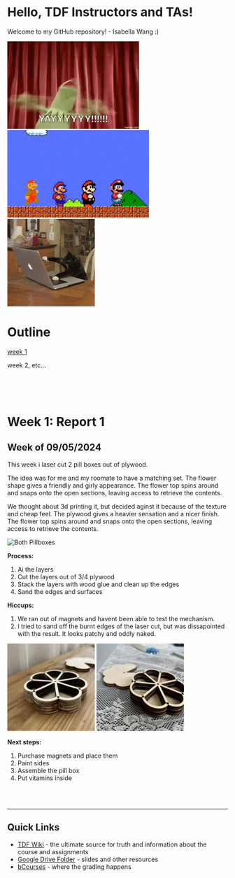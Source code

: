 # Hello, TDF Instructors and TAs!
Welcome to my GitHub repository! - Isabella Wang :) <br>

<div width="100%" align="left">
<img height="200" alt="Aha Homer" src="assets/yay.gif">   
<img height="200" alt="Pill Box" src="assets/mario.gif">   
<img height="200" alt="Pill Box" src="assets/cattyping.gif">   
</div>

# Outline
[week 1](README.md#week-1-example-report-1)

week 2, etc...


<br>
<br>
<br>

# Week 1: Report 1 #
## Week of 09/05/2024

This week i laser cut 2 pill boxes out of plywood.

The idea was for me and my roomate to have a matching set. The flower shape gives a friendly and girly appearance.
The flower top spins around and snaps onto the open sections, leaving access to retrieve the contents.

We thought about 3d printing it, but decided aginst it because of the texture and cheap feel. The plywood gives a heavier sensation and a nicer finish. 
The flower top spins around and snaps onto the open sections, leaving access to retrieve the contents.


<img width="50%" alt="Both Pillboxes" src="assets/both-pillboxes.png">   


<b>Process:</b>

1. Ai the layers
2. Cut the layers out of 3/4 plywood
3. Stack the layers with wood glue and clean up the edges
4. Sand the edges and surfaces


<b>Hiccups:</b>
1. We ran out of magnets and havent been able to test the mechanism.
2. I tried to sand off the burnt edges of the laser cut, but was dissapointed with the result. It looks patchy and oddly naked.

<div align="left">
<img height="200" width="200" alt="Sanded Sides" src="assets/sanded-pillbox.png">   
<img height="200" width="200" alt="Pill Box" src="assets/unsanded-pillbox.png">   
</div>

<b>Next steps:</b>

1. Purchase magnets and place them
2. Paint sides
3. Assemble the pill box
4. Put vitamins inside


<br>
<br>

---
## Quick Links ##

- [TDF Wiki](https://github.com/Berkeley-MDes/24f-desinv-202/wiki) - the ultimate source for truth and information about the course and assignments
- [Google Drive Folder](https://drive.google.com/drive/u/0/folders/1DJ1b6sSDwHXX6NRcQYt10ivyQSgU0ND6) - slides and other resources
- [bCourses](https://bcourses.berkeley.edu/courses/1537533) - where the grading happens
